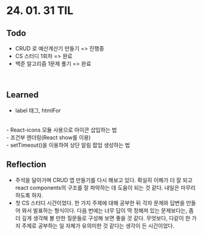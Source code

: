 # 24. 01. 31 TIL

## Todo
 - CRUD 로 예산계산기 만들기 => 진행중
 - CS 스터디 1회차 => 완료
 - 백준 알고리즘 1문제 풀기 => 완료

<br>  

## Learned
- label 태그, htmlFor
<br>
- React-icons 모듈 사용으로 아이콘 삽입하는 법
<br>
- 조건부 렌더링(React show를 이용)
<br>
- setTimeout()을 이용하여 상단 알림 팝업 생성하는 법
 
<br>

## Reflection 
 - 주석을 달아가며 CRUD 앱 만들기를 다시 해보고 있다. 확실히 이해가 더 잘 되고 react components의 구조를 잘 파악하는 데 도움이 되는 것 같다. 내일은 마무리 하도록 하자. 
 - 첫 CS 스터디 시간이었다. 한 가지 주제에 대해 공부한 뒤 각자 문제와 답변을 만들어 와서 발표하는 형식이다. 다음 번에는 너무 답이 딱 정해져 있는 문제보다는, 좀 더 깊게 생각해 볼 만한 질문들로 구성해 보면 좋을 것 같다. 무엇보다, 다같이 한 가지 주제로 공부하는 일 자체가 유의미한 것 같다는 생각이 든 시간이었다. 
